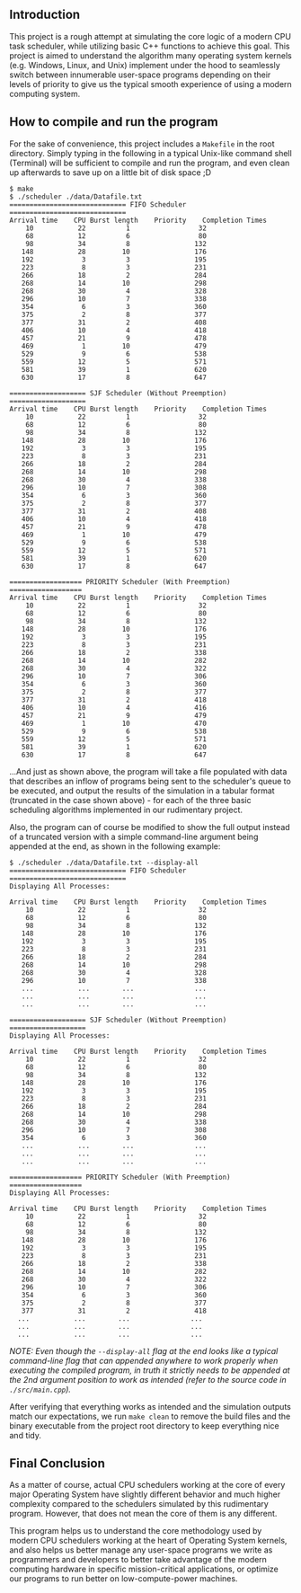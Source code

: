 ## Introduction

This project is a rough attempt at simulating the core logic of a modern CPU task scheduler, while utilizing basic C++ functions to achieve this goal. This project is aimed to understand the algorithm many operating system kernels (e.g. Windows, Linux, and Unix) implement under the hood to seamlessly switch between innumerable user-space programs depending on their levels of priority to give us the typical smooth experience of using a modern computing system.

## How to compile and run the program

For the sake of convenience, this project includes a `Makefile` in the root directory. Simply typing in the following in a typical Unix-like command shell (Terminal) will be sufficient to compile and run the program, and even clean up afterwards to save up on a little bit of disk space ;D

```shell
$ make
$ ./scheduler ./data/Datafile.txt
============================= FIFO Scheduler =============================
Arrival time	CPU Burst length	Priority 	Completion Times
    10  		 22  		 1  			   32
    68  		 12  		 6  			   80
    98  		 34  		 8  			  132
   148  		 28  		10  			  176
   192  		  3  		 3  			  195
   223  		  8  		 3  			  231
   266  		 18  		 2  			  284
   268  		 14  		10  			  298
   268  		 30  		 4  			  328
   296  		 10  		 7  			  338
   354  		  6  		 3  			  360
   375  		  2  		 8  			  377
   377  		 31  		 2  			  408
   406  		 10  		 4  			  418
   457  		 21  		 9  			  478
   469  		  1  		10  			  479
   529  		  9  		 6  			  538
   559  		 12  		 5  			  571
   581  		 39  		 1  			  620
   630  		 17  		 8  			  647

=================== SJF Scheduler (Without Preemption) ===================
Arrival time	CPU Burst length	Priority 	Completion Times
    10  		 22  		 1  			   32
    68  		 12  		 6  			   80
    98  		 34  		 8  			  132
   148  		 28  		10  			  176
   192  		  3  		 3  			  195
   223  		  8  		 3  			  231
   266  		 18  		 2  			  284
   268  		 14  		10  			  298
   268  		 30  		 4  			  338
   296  		 10  		 7  			  308
   354  		  6  		 3  			  360
   375  		  2  		 8  			  377
   377  		 31  		 2  			  408
   406  		 10  		 4  			  418
   457  		 21  		 9  			  478
   469  		  1  		10  			  479
   529  		  9  		 6  			  538
   559  		 12  		 5  			  571
   581  		 39  		 1  			  620
   630  		 17  		 8  			  647

================== PRIORITY Scheduler (With Preemption) ==================
Arrival time	CPU Burst length	Priority 	Completion Times
    10  		 22  		 1  			   32
    68  		 12  		 6  			   80
    98  		 34  		 8  			  132
   148  		 28  		10  			  176
   192  		  3  		 3  			  195
   223  		  8  		 3  			  231
   266  		 18  		 2  			  338
   268  		 14  		10  			  282
   268  		 30  		 4  			  322
   296  		 10  		 7  			  306
   354  		  6  		 3  			  360
   375  		  2  		 8  			  377
   377  		 31  		 2  			  418
   406  		 10  		 4  			  416
   457  		 21  		 9  			  479
   469  		  1  		10  			  470
   529  		  9  		 6  			  538
   559  		 12  		 5  			  571
   581  		 39  		 1  			  620
   630  		 17  		 8  			  647
```

...And just as shown above, the program will take a file populated with data that describes an inflow of programs being sent to the scheduler's queue to be executed, and output the results of the simulation in a tabular format (truncated in the case shown above) - for each of the three basic scheduling algorithms implemented in our rudimentary project.

Also, the program can of course be modified to show the full output instead of a truncated version with a simple command-line argument being appended at the end, as shown in the following example:

```shell
$ ./scheduler ./data/Datafile.txt --display-all
============================= FIFO Scheduler =============================
Displaying All Processes:

Arrival time	CPU Burst length	Priority 	Completion Times
    10  		 22  		 1  			   32
    68  		 12  		 6  			   80
    98  		 34  		 8  			  132
   148  		 28  		10  			  176
   192  		  3  		 3  			  195
   223  		  8  		 3  			  231
   266  		 18  		 2  			  284
   268  		 14  		10  			  298
   268  		 30  		 4  			  328
   296  		 10  		 7  			  338
   ...           ...        ...               ... 
   ...           ...        ...               ... 
   ...           ...        ...               ... 

=================== SJF Scheduler (Without Preemption) ===================
Displaying All Processes:

Arrival time	CPU Burst length	Priority 	Completion Times
    10  		 22  		 1  			   32
    68  		 12  		 6  			   80
    98  		 34  		 8  			  132
   148  		 28  		10  			  176
   192  		  3  		 3  			  195
   223  		  8  		 3  			  231
   266  		 18  		 2  			  284
   268  		 14  		10  			  298
   268  		 30  		 4  			  338
   296  		 10  		 7  			  308
   354  		  6  		 3  			  360
   ...           ...        ...               ... 
   ...           ...        ...               ... 
   ...           ...        ...               ... 

================== PRIORITY Scheduler (With Preemption) ==================
Displaying All Processes:

Arrival time	CPU Burst length	Priority 	Completion Times
    10  		 22  		 1  			   32
    68  		 12  		 6  			   80
    98  		 34  		 8  			  132
   148  		 28  		10  			  176
   192  		  3  		 3  			  195
   223  		  8  		 3  			  231
   266  		 18  		 2  			  338
   268  		 14  		10  			  282
   268  		 30  		 4  			  322
   296  		 10  		 7  			  306
   354  		  6  		 3  			  360
   375  		  2  		 8  			  377
   377  		 31  		 2  			  418
  ...           ...        ...               ... 
  ...           ...        ...               ... 
  ...           ...        ...               ... 
```

*NOTE: Even though the `--display-all` flag at the end looks like a typical command-line flag that can appended anywhere to work properly when executing the compiled program, in truth it strictly needs to be appended at the 2nd argument position to work as intended (refer to the source code in `./src/main.cpp`).*

After verifying that everything works as intended and the simulation outputs match our expectations, we run `make clean` to remove the build files and the binary executable from the project root directory to keep everything nice and tidy. 

## Final Conclusion

As a matter of course, actual CPU schedulers working at the core of every major Operating System have slightly different behavior and much higher complexity compared to the schedulers simulated by this rudimentary program. However, that does not mean the core of them is any different. 

This program helps us to understand the core methodology used by modern CPU schedulers working at the heart of Operating System kernels, and also helps us better manage any user-space programs we write as programmers and developers to better take advantage of the modern computing hardware in specific mission-critical applications, or optimize our programs to run better on low-compute-power machines.

